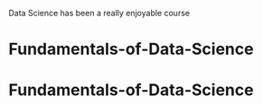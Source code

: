 Data Science has been a really enjoyable course
# Fundamentals-of-Data-Science
# Fundamentals-of-Data-Science
